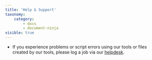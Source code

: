 ```yaml
---
title: 'Help & Support'
taxonomy:
    category:
        - docs
        - document-ninja
visible: true
---
```


* If you experience problems or script errors using our tools or files created by our tools, please log a job via our [helpdesk](https://help.coursesuite.ninja).

